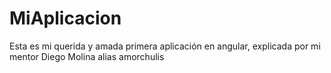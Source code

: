# MiAplicacion

Esta es mi querida y amada primera aplicación en angular, explicada por mi mentor Diego Molina alias amorchulis

